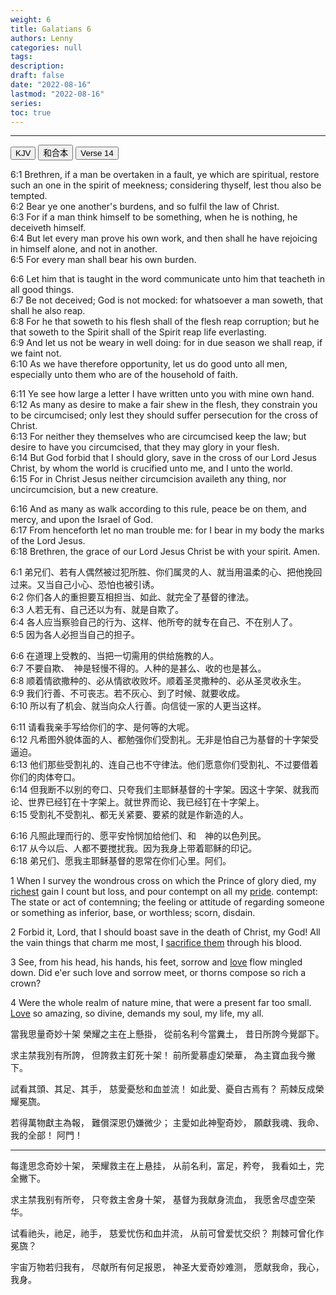 ```yaml
---
weight: 6
title: Galatians 6
authors: Lenny
categories: null
tags: 
description: 
draft: false
date: "2022-08-16"
lastmod: "2022-08-16"
series:
toc: true
---
```



<!--more-->
---

<!-- Tab links -->
<div class="tab">
  <button class="tablinks active" onclick="tablabel(event, 'english')">KJV</button>
  <button class="tablinks" onclick="tablabel(event, 'chinese')">和合本</button>
  <button class="tablinks" onclick="tablabel(event, 'verse1')">Verse 14</button>
</div>

<!-- Tab content -->
<div id="english" class="tabcontent" style="display:block">

6:1 Brethren, if a man be overtaken in a fault, ye which are spiritual, restore such an one in the spirit of meekness; considering thyself, lest thou also be tempted.  
6:2 Bear ye one another's burdens, and so fulfil the law of Christ.  
6:3 For if a man think himself to be something, when he is nothing, he deceiveth himself.  
6:4 But let every man prove his own work, and then shall he have rejoicing in himself alone, and not in another.  
6:5 For every man shall bear his own burden.  

6:6 Let him that is taught in the word communicate unto him that teacheth in all good things.  
6:7 Be not deceived; God is not mocked: for whatsoever a man soweth, that shall he also reap.  
6:8 For he that soweth to his flesh shall of the flesh reap corruption; but he that soweth to the Spirit shall of the Spirit reap life everlasting.  
6:9 And let us not be weary in well doing: for in due season we shall reap, if we faint not.  
6:10 As we have therefore opportunity, let us do good unto all men, especially unto them who are of the household of faith.  

6:11 Ye see how large a letter I have written unto you with mine own hand.  
6:12 As many as desire to make a fair shew in the flesh, they constrain you to be circumcised; only lest they should suffer persecution for the cross of Christ.  
6:13 For neither they themselves who are circumcised keep the law; but desire to have you circumcised, that they may glory in your flesh.  
6:14 But God forbid that I should glory, save in the cross of our Lord Jesus Christ, by whom the world is crucified unto me, and I unto the world.  
6:15 For in Christ Jesus neither circumcision availeth any thing, nor uncircumcision, but a new creature.  

6:16 And as many as walk according to this rule, peace be on them, and mercy, and upon the Israel of God.  
6:17 From henceforth let no man trouble me: for I bear in my body the marks of the Lord Jesus.  
6:18 Brethren, the grace of our Lord Jesus Christ be with your spirit. Amen.  

</div>

<div id="chinese" class="tabcontent">

6:1 弟兄们、若有人偶然被过犯所胜、你们属灵的人、就当用温柔的心、把他挽回过来。又当自己小心、恐怕也被引诱。  
6:2 你们各人的重担要互相担当、如此、就完全了基督的律法。  
6:3 人若无有、自己还以为有、就是自欺了。  
6:4 各人应当察验自己的行为、这样、他所夸的就专在自己、不在别人了。  
6:5 因为各人必担当自己的担子。  

6:6 在道理上受教的、当把一切需用的供给施教的人。  
6:7 不要自欺、　神是轻慢不得的。人种的是甚么、收的也是甚么。  
6:8 顺着情欲撒种的、必从情欲收败坏。顺着圣灵撒种的、必从圣灵收永生。  
6:9 我们行善、不可丧志。若不灰心、到了时候、就要收成。  
6:10 所以有了机会、就当向众人行善。向信徒一家的人更当这样。  

6:11 请看我亲手写给你们的字、是何等的大呢。  
6:12 凡希图外貌体面的人、都勉强你们受割礼。无非是怕自己为基督的十字架受逼迫。  
6:13 他们那些受割礼的、连自己也不守律法。他们愿意你们受割礼、不过要借着你们的肉体夸口。  
6:14 但我断不以别的夸口、只夸我们主耶稣基督的十字架。因这十字架、就我而论、世界已经钉在十字架上。就世界而论、我已经钉在十字架上。  
6:15 受割礼不受割礼、都无关紧要、要紧的就是作新造的人。  

6:16 凡照此理而行的、愿平安怜悯加给他们、和　神的以色列民。  
6:17 从今以后、人都不要搅扰我。因为我身上带着耶稣的印记。  
6:18 弟兄们、愿我主耶稣基督的恩常在你们心里。阿们。  


</div>

<div id="verse1" class="tabcontent">

1 When I survey the wondrous cross
on which the Prince of glory died,
my <u class = "red">richest</u> gain I count but loss,
and pour contempt on all my <u class = "red">pride</u>. <a class = "marginnote">contempt: The state or act of contemning; the feeling or attitude of regarding someone or something as inferior, base, or worthless; scorn, disdain.</a>

2 Forbid it, Lord, that I should boast
save in the death of Christ, my God!
All the vain things that charm me most,
I <u class = "red">sacrifice them</u> through his blood.

3 See, from his head, his hands, his feet,
sorrow and <u class = "red">love</u> flow mingled down.
Did e'er such love and sorrow meet,
or thorns compose so rich a crown?

4 Were the whole realm of nature mine,
that were a present far too small.
<u class = "red">Love</u> so amazing, so divine,
demands my soul, my life, my all.

當我思量奇妙十架
榮耀之主在上懸掛，
從前名利今當糞土，
昔日所誇今覺鄙下。

求主禁我別有所誇，
但誇救主釘死十架！
前所愛慕虛幻榮華，
為主寶血我今撇下。

試看其頭、其足、其手，
慈愛憂愁和血並流！
如此愛、憂自古焉有？
荊棘反成榮耀冕旒。

若得萬物獻主為報，
難償深恩仍嫌微少；
主愛如此神聖奇妙，
願獻我魂、我命、我的全部！
阿門！

---

每逢思念奇妙十架，
荣耀救主在上悬挂，
从前名利，富足，矜夸，
我看如土，完全撇下。

求主禁我别有所夸，
只夸救主舍身十架，
基督为我献身流血，
我愿舍尽虚空荣华。

试看祂头，祂足，祂手，
慈爱忧伤和血并流，
从前可曾爱忧交织？
荆棘可曾化作冕旒？

宇宙万物若归我有，
尽献所有何足报恩，
神圣大爱奇妙难测，
愿献我命，我心，我身。
